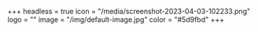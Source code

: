 +++
headless = true
icon = "/media/screenshot-2023-04-03-102233.png"
logo = ""
image = "/img/default-image.jpg"
color = "#5d9fbd"
+++
